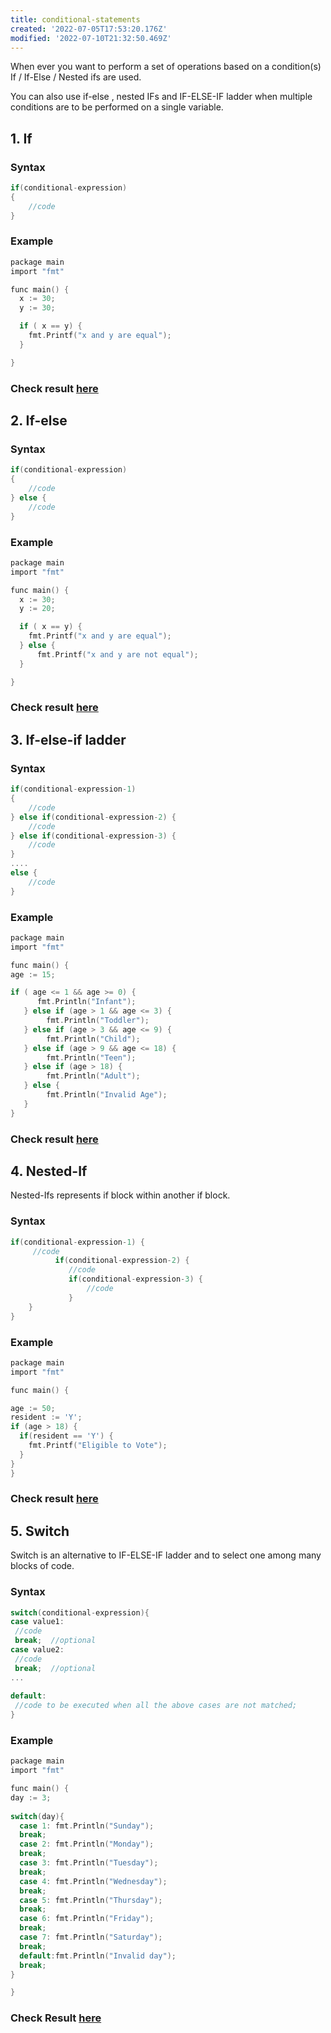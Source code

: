 ```yaml
---
title: conditional-statements
created: '2022-07-05T17:53:20.176Z'
modified: '2022-07-10T21:32:50.469Z'
---
```


When ever you want to perform a set of operations based on a condition(s) If / If-Else / Nested ifs are used.

You can also use if-else , nested IFs and IF-ELSE-IF ladder when multiple conditions are to be performed on a single variable.

## 1. If

### Syntax

```c
if(conditional-expression)
{
    //code
}
```
### Example

```c
package main
import "fmt"

func main() {
  x := 30;
  y := 30;

  if ( x == y) {
    fmt.Printf("x and y are equal");
  }

}
```
### Check result [here](https://onecompiler.com/go/3vpq3azq3)

## 2. If-else

### Syntax

```c
if(conditional-expression)
{
    //code
} else {
    //code
}
```
### Example

```c
package main
import "fmt"

func main() {
  x := 30;
  y := 20;

  if ( x == y) {
    fmt.Printf("x and y are equal");
  } else {
      fmt.Printf("x and y are not equal");  
  }

}
```
### Check result [here](https://onecompiler.com/go/3vpq3ewjt)

## 3. If-else-if ladder

### Syntax
```c
if(conditional-expression-1)
{
    //code
} else if(conditional-expression-2) {
    //code
} else if(conditional-expression-3) {
    //code
}
....
else {
    //code
}
```

### Example
```c
package main
import "fmt"

func main() {
age := 15;

if ( age <= 1 && age >= 0) {
      fmt.Println("Infant");
   } else if (age > 1 && age <= 3) {
        fmt.Println("Toddler");
   } else if (age > 3 && age <= 9) {
        fmt.Println("Child");
   } else if (age > 9 && age <= 18) {
        fmt.Println("Teen");
   } else if (age > 18) {
        fmt.Println("Adult");
   } else {
        fmt.Println("Invalid Age");
   }
}
```
### Check result [here](https://onecompiler.com/go/3vpq3mfy3)

## 4. Nested-If

Nested-Ifs represents if block within another if block. 

### Syntax
```c
if(conditional-expression-1) {    
     //code    
          if(conditional-expression-2) {  
             //code
             if(conditional-expression-3) {
                 //code
             }  
    }    
}
```

### Example
```c
package main
import "fmt"

func main() {

age := 50;
resident := 'Y';
if (age > 18) {
  if(resident == 'Y') {
    fmt.Printf("Eligible to Vote");
  }
}
}
```
### Check result [here](https://onecompiler.com/go/3vpq3q7g5)

## 5. Switch

Switch is an alternative to IF-ELSE-IF ladder and to select one among many blocks of code.

### Syntax

```c
switch(conditional-expression){    
case value1:    
 //code    
 break;  //optional  
case value2:    
 //code    
 break;  //optional  
...    
    
default:     
 //code to be executed when all the above cases are not matched;    
} 
```
### Example
```c
package main
import "fmt"

func main() {
day := 3;
      
switch(day){
  case 1: fmt.Println("Sunday");
  break;
  case 2: fmt.Println("Monday");
  break;
  case 3: fmt.Println("Tuesday");
  break;
  case 4: fmt.Println("Wednesday");
  break;
  case 5: fmt.Println("Thursday");
  break;
  case 6: fmt.Println("Friday");
  break;
  case 7: fmt.Println("Saturday");
  break;
  default:fmt.Println("Invalid day");
  break; 
}

}

```
###  Check Result [here](https://onecompiler.com/go/3vpq434cg)
